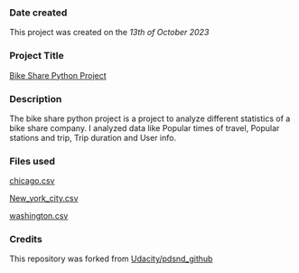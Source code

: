 ### Date created
This project was created on the _13th of October 2023_

### Project Title

[Bike Share Python Project](https://github.com/Godwin-Rukki/pdsnd_github/blob/master/project/bikeshareproject.py)

### Description
The bike share python project is a project to analyze different statistics of a bike share company. I analyzed data like Popular times of travel, Popular stations and trip, Trip duration and User info.

### Files used

[chicago.csv](https://video.udacity-data.com/topher/2021/May/6094a7cc_all-project-files/all-project-files.zip)

[New_york_city.csv](https://video.udacity-data.com/topher/2021/May/6094a7cc_all-project-files/all-project-files.zip)

[washington.csv](https://video.udacity-data.com/topher/2021/May/6094a7cc_all-project-files/all-project-files.zip)

### Credits
This repository was forked from [Udacity/pdsnd_github](https://github.com/udacity/pdsnd_github)
